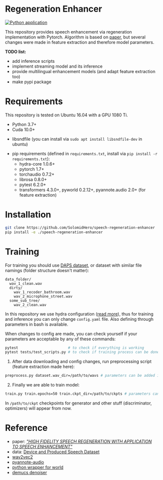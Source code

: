 # Regeneration Enhancer
[![Python application](https://github.com/SolomidHero/speech-regeneration-enhancer/actions/workflows/python-app.yml/badge.svg)](https://github.com/SolomidHero/speech-regeneration-enhancer/actions/workflows/python-app.yml)

This repository provides speech enhancement via regeneration implementation with Pytorch. Algorithm is based on [paper](https://arxiv.org/abs/2102.00429), but several changes were made in feature extraction and therefore model parameters.

**TODO list:**
- add inference scripts
- implement streaming model and its inference
- provide multilingual enhancement models (and adapt feature extraction too)
- make pypi package

# Requirements

This repository is tested on Ubuntu 16.04 with a GPU 1080 Ti.

- Python 3.7+
- Cuda 10.0+
<!-- CuDNN 7+
NCCL 2+ (for distributed multi-gpu training) -->
- libsndfile (you can install via `sudo apt install libsndfile-dev` in ubuntu)
<!-- - sox (you can install via `sudo apt install sox` in ubuntu) -->
- pip requirements (defined in `requirements.txt`, install via `pip install -r requirements.txt`):
  - hydra-core 1.0.6+
  - pytorch 1.7+
  - torchaudio 0.7.2+
  - librosa 0.8.0+
  - pytest 6.2.0+
  - transformers 4.3.0+, pyworld 0.2.12+, pyannote.audio 2.0+ (for feature extraction)

# Installation

```bash
git clone https://github.com/SolomidHero/speech-regeneration-enhancer
pip install -e ./speech-regeneration-enhancer
```

# Training

For training you should use [DAPS dataset](https://archive.org/details/daps_dataset), or dataset with similar file namings (folder structure doesn't matter):

```
data_folder/
  wav_1_clean.wav
  dirty/
    wav_1_recoder_bathroom.wav
    wav_2_microphone_street.wav
  some_sub_tree/
    wav_2_clean.wav
```

In this repository we use hydra configuration ([read more](https://hydra.cc/)), thus for training and inference you can only change `config.yaml` file. Also defining through parameters in bash is available.

When changes to config are made, you can check yourself if your parameters are acceptable by any of these commands:
```bash
pytest                       # to check if everything is working
pytest tests/test_scripts.py # to check if training process can be done
```

1. After data downloading and config changes, run preprocessing script (feature extraction made here):

```bash
preprocess.py dataset.wav_dir=/path/to/wavs # parameters can be added into config directly
```

2. Finally we are able to train model:

```bash
train.py train.epochs=50 train.ckpt_dir=/path/to/ckpts # parameters can be added into config directly
```

In `/path/to/ckpt` checkpoints for generator and other stuff (discriminator, optimizers) will appear from now.


# Reference

- paper: *["HIGH FIDELITY SPEECH REGENERATION WITH APPLICATION TO SPEECH ENHANCEMENT"](https://arxiv.org/abs/2102.00429)*
- data: [Device and Produced Speech Dataset](https://archive.org/details/daps_dataset)
- [wav2vec2](https://huggingface.co/transformers/model_doc/wav2vec2.html)
- [pyannote-audio](https://github.com/pyannote/pyannote-audio/)
- [python wrapper for world](https://github.com/JeremyCCHsu/Python-Wrapper-for-World-Vocoder)
- [demucs denoiser](https://github.com/facebookresearch/denoiser/)
